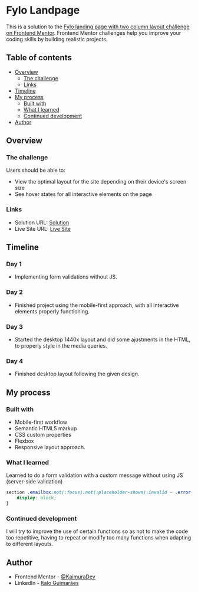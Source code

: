 # Fylo Landpage

This is a solution to the [Fylo landing page with two column layout challenge on Frontend Mentor](https://www.frontendmentor.io/challenges/fylo-landing-page-with-two-column-layout-5ca5ef041e82137ec91a50f5). Frontend Mentor challenges help you improve your coding skills by building realistic projects. 

## Table of contents

- [Overview](#overview)
  - [The challenge](#the-challenge)
  - [Links](#links)
- [Timeline](#timeline)
- [My process](#my-process)
  - [Built with](#built-with)
  - [What I learned](#what-i-learned)
  - [Continued development](#continued-development)
- [Author](#author)

## Overview

### The challenge

Users should be able to:

- View the optimal layout for the site depending on their device's screen size
- See hover states for all interactive elements on the page

### Links

- Solution URL: [Solution](https://your-solution-url.com)
- Live Site URL: [Live Site](https://itsguim.github.io/fylolandpage/)

## Timeline

### Day 1
- Implementing form validations without JS.

### Day 2
- Finished project using the mobile-first approach, with all interactive elements properly functioning.

### Day 3
- Started the desktop 1440x layout and did some ajustments in the HTML, to properly style in the media queries.

### Day 4
- Finished desktop layout following the given design.

## My process

### Built with

- Mobile-first workflow
- Semantic HTML5 markup
- CSS custom properties
- Flexbox
- Responsive layout approach.

### What I learned
Learned to do a form validation with a custom message without using JS (server-side validation)

```css
section .emailbox:not(:focus):not(:placeholder-shown):invalid ~ .error-message {
    display: block;
}
```
### Continued development

I will try to improve the use of certain functions so as not to make the code too repetitive, having to repeat or modify too many functions when adapting to different layouts.

## Author

- Frontend Mentor - [@KaimuraDev](https://www.frontendmentor.io/profile/KaimuraDev)
- LinkedIn - [Italo Guimarães](https://www.linkedin.com/in/italo-guimarães-8443b8235/)